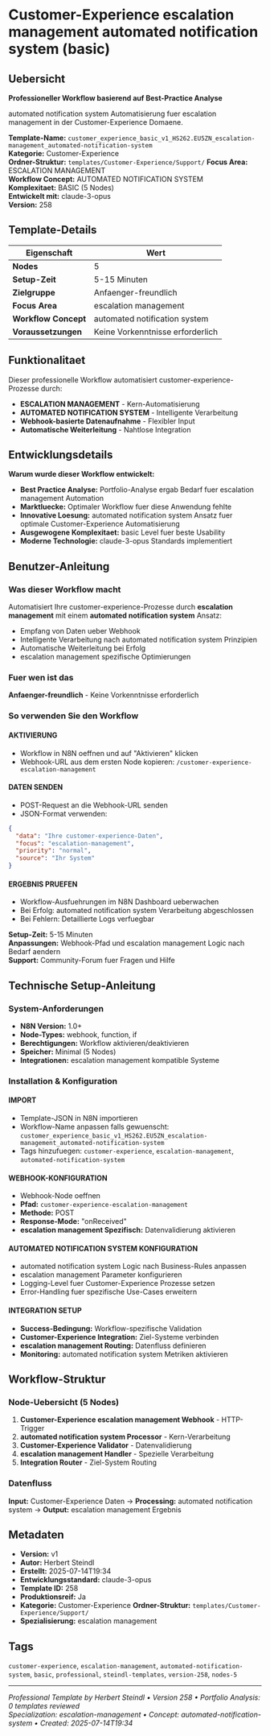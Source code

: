 # Customer-Experience escalation management automated notification system (basic)

## Uebersicht

**Professioneller Workflow basierend auf Best-Practice Analyse**

automated notification system Automatisierung fuer escalation management in der Customer-Experience Domaene.

**Template-Name:** `customer_experience_basic_v1_HS262.EU5ZN_escalation-management_automated-notification-system`  
**Kategorie:** Customer-Experience  
**Ordner-Struktur:** `templates/Customer-Experience/Support/`
**Focus Area:** ESCALATION MANAGEMENT  
**Workflow Concept:** AUTOMATED NOTIFICATION SYSTEM  
**Komplexitaet:** BASIC (5 Nodes)  
**Entwickelt mit:** claude-3-opus  
**Version:** 258

## Template-Details

| **Eigenschaft** | **Wert** |
|------------------|----------|
| **Nodes** | 5 |
| **Setup-Zeit** | 5-15 Minuten |
| **Zielgruppe** | Anfaenger-freundlich |
| **Focus Area** | escalation management |
| **Workflow Concept** | automated notification system |
| **Voraussetzungen** | Keine Vorkenntnisse erforderlich |

## Funktionalitaet

Dieser professionelle Workflow automatisiert customer-experience-Prozesse durch:
- **ESCALATION MANAGEMENT** - Kern-Automatisierung
- **AUTOMATED NOTIFICATION SYSTEM** - Intelligente Verarbeitung
- **Webhook-basierte Datenaufnahme** - Flexibler Input
- **Automatische Weiterleitung** - Nahtlose Integration



## Entwicklungsdetails

**Warum wurde dieser Workflow entwickelt:**
- **Best Practice Analyse:** Portfolio-Analyse ergab Bedarf fuer escalation management Automation
- **Marktluecke:** Optimaler Workflow fuer diese Anwendung fehlte
- **Innovative Loesung:** automated notification system Ansatz fuer optimale Customer-Experience Automatisierung
- **Ausgewogene Komplexitaet:** basic Level fuer beste Usability
- **Moderne Technologie:** claude-3-opus Standards implementiert

## Benutzer-Anleitung

### Was dieser Workflow macht
Automatisiert Ihre customer-experience-Prozesse durch **escalation management** mit einem **automated notification system** Ansatz:
- Empfang von Daten ueber Webhook
- Intelligente Verarbeitung nach automated notification system Prinzipien
- Automatische Weiterleitung bei Erfolg
- escalation management spezifische Optimierungen

### Fuer wen ist das
**Anfaenger-freundlich** - Keine Vorkenntnisse erforderlich

### So verwenden Sie den Workflow

#### AKTIVIERUNG
- Workflow in N8N oeffnen und auf "Aktivieren" klicken
- Webhook-URL aus dem ersten Node kopieren: `/customer-experience-escalation-management`

#### DATEN SENDEN
- POST-Request an die Webhook-URL senden
- JSON-Format verwenden:
```json
{
  "data": "Ihre customer-experience-Daten",
  "focus": "escalation-management",
  "priority": "normal",
  "source": "Ihr System"
}
```

#### ERGEBNIS PRUEFEN
- Workflow-Ausfuehrungen im N8N Dashboard ueberwachen
- Bei Erfolg: automated notification system Verarbeitung abgeschlossen
- Bei Fehlern: Detaillierte Logs verfuegbar

**Setup-Zeit:** 5-15 Minuten  
**Anpassungen:** Webhook-Pfad und escalation management Logic nach Bedarf aendern  
**Support:** Community-Forum fuer Fragen und Hilfe

## Technische Setup-Anleitung

### System-Anforderungen
- **N8N Version:** 1.0+ 
- **Node-Types:** webhook, function, if
- **Berechtigungen:** Workflow aktivieren/deaktivieren
- **Speicher:** Minimal (5 Nodes)
- **Integrationen:** escalation management kompatible Systeme

### Installation & Konfiguration

#### IMPORT
- Template-JSON in N8N importieren
- Workflow-Name anpassen falls gewuenscht: `customer_experience_basic_v1_HS262.EU5ZN_escalation-management_automated-notification-system`
- Tags hinzufuegen: `customer-experience`, `escalation-management`, `automated-notification-system`

#### WEBHOOK-KONFIGURATION
- Webhook-Node oeffnen
- **Pfad:** `customer-experience-escalation-management`
- **Methode:** POST
- **Response-Mode:** "onReceived"
- **escalation management Spezifisch:** Datenvalidierung aktivieren

#### AUTOMATED NOTIFICATION SYSTEM KONFIGURATION
- automated notification system Logic nach Business-Rules anpassen
- escalation management Parameter konfigurieren
- Logging-Level fuer Customer-Experience Prozesse setzen
- Error-Handling fuer spezifische Use-Cases erweitern

#### INTEGRATION SETUP
- **Success-Bedingung:** Workflow-spezifische Validation
- **Customer-Experience Integration:** Ziel-Systeme verbinden
- **escalation management Routing:** Datenfluss definieren
- **Monitoring:** automated notification system Metriken aktivieren

## Workflow-Struktur

### Node-Uebersicht (5 Nodes)

1. **Customer-Experience escalation management Webhook** - HTTP-Trigger
2. **automated notification system Processor** - Kern-Verarbeitung
3. **Customer-Experience Validator** - Datenvalidierung
4. **escalation management Handler** - Spezielle Verarbeitung
5. **Integration Router** - Ziel-System Routing






### Datenfluss
**Input:** Customer-Experience Daten -> **Processing:** automated notification system -> **Output:** escalation management Ergebnis

## Metadaten

- **Version:** v1
- **Autor:** Herbert Steindl
- **Erstellt:** 2025-07-14T19:34
- **Entwicklungsstandard:** claude-3-opus
- **Template ID:** 258
- **Produktionsreif:** Ja
- **Kategorie:** Customer-Experience
**Ordner-Struktur:** `templates/Customer-Experience/Support/`
- **Spezialisierung:** escalation management

## Tags

`customer-experience`, `escalation-management`, `automated-notification-system`, `basic`, `professional`, `steindl-templates`, `version-258`, `nodes-5`

---

*Professional Template by Herbert Steindl • Version 258 • Portfolio Analysis: 0 templates reviewed*  
*Specialization: escalation-management • Concept: automated-notification-system • Created: 2025-07-14T19:34*